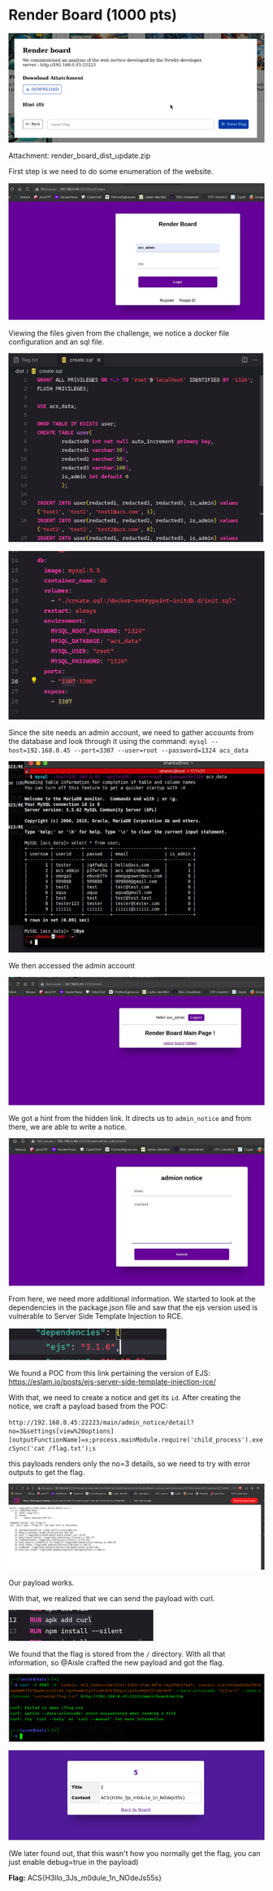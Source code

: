 # Render Board (1000 pts)

![Alt text](images/image.png)

Attachment: render_board_dist_update.zip

First step is we need to do some enumeration of the website.

![Alt text](images/image-1.png)

Viewing the files given from the challenge, we notice a docker file configuration and an sql file.

![Alt text](images/image-2.png)

![Alt text](images/image-3.png)

Since the site needs an admin account, we need to gather accounts from the database and look through it using the command: 
`mysql --host=192.168.0.45 --port=3307 --user=root --password=1324 acs_data`

![Alt text](images/image-4.png)

We then accessed the admin account

![Alt text](images/image-5.png)

We got a hint from the hidden link. It directs us to `admin_notice` and from there, we are able to write a notice.

![Alt text](images/image-6.png)

From here, we need more additional information. We started to look at the dependencies in the package.json file and saw that the ejs version used is vulnerable to Server Side Template Injection to RCE.

![Alt text](images/image-7.png)

We found a POC from this link pertaining the version of EJS:
https://eslam.io/posts/ejs-server-side-template-injection-rce/

With that, we need to create a notice and get its `id`. After creating the notice, we craft a payload based from the POC:

`http://192.168.0.45:22223/main/admin_notice/detail?no=3&settings[view%20options][outputFunctionName]=x;process.mainModule.require('child_process').execSync('cat /flag.txt');s`

this payloads renders only the no=3 details, so we need to try with error outputs to get the flag.

![Alt text](images/image-8.png)

Our payload works. 

With that, we realized that we can send the payload with curl. 

![Alt text](images/image-9.png)

We found that the flag is stored from the `/` directory. With all that information, so @Aisle crafted the new payload and got the flag.

![Alt text](images/image-10.png)

![Alt text](images/image-11.png)

(We later found out, that this wasn't how you normally get the flag, you can just enable debug=true in the payload)

**Flag:** ACS{H3llo_3Js_m0dule_1n_NOdeJs55s}
